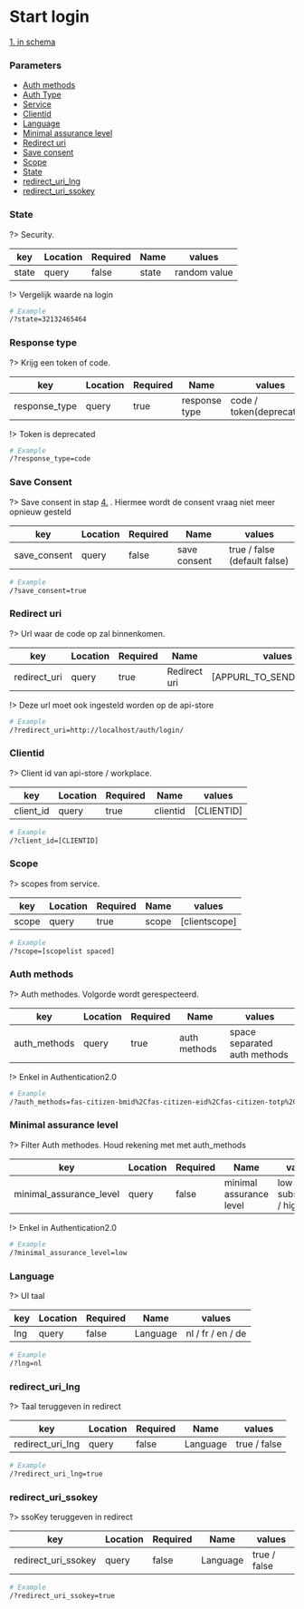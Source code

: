 # Start login
[1. in schema](/consent/schema)

### Parameters

* [Auth methods](#Auth-methods)
* [Auth Type](#Auth-type)
* [Service](#Service)
* [Clientid](#Clientid)
* [Language](#Language)
* [Minimal assurance level](#Minimal-assurance-level)
* [Redirect uri](#Redirect-uri)
* [Save consent](#Save-consent)
* [Scope](#Scope)
* [State](#State)
* [redirect_uri_lng](#redirect_uri_lng)
* [redirect_uri_ssokey](#redirect_uri_ssokey)


### State

?> Security.

| key   | Location | Required | Name         | values       |
| ------| -------- |--------- | ------------ | ------------ |
| state | query    | false    | state        | random value |

!> Vergelijk waarde na login

```bash
# Example
/?state=32132465464
```

### Response type

?> Krijg een token of code.

| key           | Location | Required | Name          | values                   |
| ------------- | -------- |--------- | ------------- | ------------------------ |
| response_type | query    | true     | response type | code / token(deprecated) |

!> Token is deprecated

```bash
# Example
/?response_type=code
```


### Save Consent

?> Save consent in stap [4.](/consent/schema) . Hiermee wordt de consent vraag niet meer opnieuw gesteld

| key          | Location | Required | Name         | values                     |
| ------------ | -------- |--------- | ------------ | -------------------------- |
| save_consent | query    | false    | save consent | true / false (default false) |

```bash
# Example
/?save_consent=true
```


### Redirect uri

?> Url waar de code op zal binnenkomen.

| key          | Location | Required | Name         | values                     |
| ------------ | -------- |--------- | ------------ | -------------------------- |
| redirect_uri | query    | true     | Redirect uri | [APPURL_TO_SEND_CODE_TO]   |

!> Deze url moet ook ingesteld worden op de api-store

```bash
# Example
/?redirect_uri=http://localhost/auth/login/
```


### Clientid

?> Client id van api-store / workplace.

| key       | Location | Required | Name        | values       |
| --------- | -------- |--------- | ----------- | ------------ |
| client_id | query    | true     | clientid    | [CLIENTID]   |

```bash
# Example
/?client_id=[CLIENTID]
```

### Scope

?> scopes from service.

| key       | Location | Required | Name        | values        |
| --------- | -------- |--------- | ----------- | ------------- |
| scope     | query    | true     | scope       | [clientscope] |

```bash
# Example
/?scope=[scopelist spaced]
```


### Auth methods

?> Auth methodes. Volgorde wordt gerespecteerd.

| key           | Location | Required | Name        | values                       |
| ------------- | -------- |--------- | ----------- | ---------------------------- |
| auth_methods  | query    | true     | auth methods| space separated auth methods |

!> Enkel in Authentication2.0

```bash
# Example
/?auth_methods=fas-citizen-bmid%2Cfas-citizen-eid%2Cfas-citizen-totp%2Cfas-citizen-otp%2Ciam-aprofiel-userpass
```


### Minimal assurance level

?> Filter Auth methodes. Houd rekening met met auth_methods

| key                      | Location | Required | Name                       | values                   |
| ------------------------ | -------- |--------- | -------------------------- | ------------------------ |
| minimal_assurance_level  | query    | false    | minimal assurance level    | low / substantial / high |

!> Enkel in Authentication2.0

```bash
# Example
/?minimal_assurance_level=low
```

### Language

?> UI taal

| key | Location | Required | Name        | values            |
| --- | -------- |--------- | ----------- | ----------------- |
| lng | query    | false    | Language    | nl / fr / en / de |

```bash
# Example
/?lng=nl
```
### redirect_uri_lng

?> Taal teruggeven in redirect

| key              | Location | Required | Name        | values       |
| ---------------- | -------- |--------- | ----------- | ------------ |
| redirect_uri_lng | query    | false    | Language    | true / false |

```bash
# Example
/?redirect_uri_lng=true
```
### redirect_uri_ssokey

?> ssoKey teruggeven in redirect

| key                   | Location | Required | Name        | values       |
| --------------------- | -------- |--------- | ----------- | ------------ |
| redirect_uri_ssokey   | query    | false    | Language    | true / false |

```bash
# Example
/?redirect_uri_ssokey=true
```
